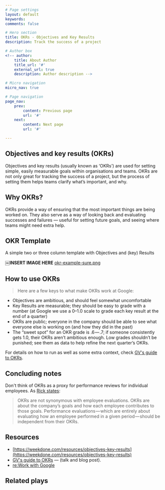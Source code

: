 ```yaml
---
# Page settings
layout: default
keywords:
comments: false

# Hero section
title: OKRs - Objectives and Key Results
description: Track the success of a project

# Author box
<!-- author:
    title: About Author
    title_url: '#'
    external_url: true
    description: Author description -->

# Micro navigation
micro_nav: true

# Page navigation
page_nav:
    prev:
        content: Previous page
        url: '#'
    next:
        content: Next page
        url: '#'

---
```


## Objectives and key results (OKRs)
Objectives and key results (usually known as ‘OKRs’) are used for setting simple, easily measurable goals within organisations and teams. OKRs are not only great for tracking the success of a project, but the process of setting them helps teams clarify what’s important, and why.

## Why OKRs?
OKRs provide a way of ensuring that the most important things are being worked on. They also serve as a way of looking back and evaluating successes and failures — useful for setting future goals, and seeing where teams might need extra help.

## OKR Template
A simple two or three column template with Objectives and (key) Results

￼**INSERT IMAGE HERE**
[okr-example-sure.png]()

## How to use OKRs
> Here are a few keys to what make OKRs work at Google:
- Objectives are ambitious, and should feel somewhat uncomfortable
- Key Results are measurable; they should be easy to grade with a number (at Google we use a 0–1.0 scale to grade each key result at the end of a quarter)
- OKRs are public; everyone in the company should be able to see what everyone else is working on (and how they did in the past)
- The “sweet spot” for an OKR grade is .6 — .7; if someone consistently gets 1.0, their OKRs aren’t ambitious enough. Low grades shouldn’t be punished; see them as data to help refine the next quarter’s OKRs.

For details on how to run as well as some extra context, check [GV's guide to OKRs][gv-guide].


## Concluding notes
Don't think of OKRs as a proxy for performance reviews for individual employees. As [Rick states][gv-guide]:

> OKRs are not synonymous with employee evaluations. OKRs are about the company’s goals and how each employee contributes to those goals. Performance evaluations — which are entirely about evaluating how an employee performed in a given period — should be independent from their OKRs.

## Resources
- [https://weekdone.com/resources/objectives-key-results](https://weekdone.com/resources/objectives-key-results)
- [GV's guide to OKRs][gv-guide] — (talk and blog post).
- [re:Work with Google](https://rework.withgoogle.com/guides/set-goals-with-okrs/steps/introduction/)

[gv-guide]: https://library.gv.com/how-google-sets-goals-okrs-a1f69b0b72c7#.tfwiuenot

## Related plays
